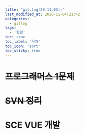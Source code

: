 ```yaml
---
title: "gil.log(20.11.05);"
last_modified_at: 2020-11-04T21:42
categories: 
  - gillog
tags: 
  - '할일'
toc: true
toc_label: '목차'
toc_icon: 'sort'
toc_sticky: true
---
```

# ~~프로그래머스 1문제~~

# ~~SVN 정리~~

# SCE VUE 개발